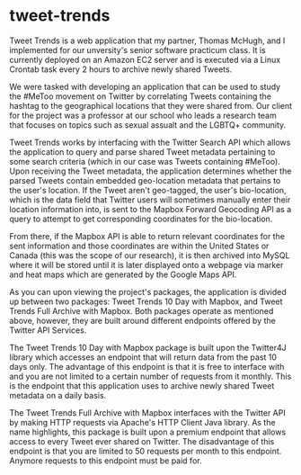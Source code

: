 # tweet-trends
Tweet Trends is a web application that my partner, Thomas McHugh, and I implemented for our unversity's senior software practicum class. It is currently deployed on an Amazon EC2 server and is executed via a Linux Crontab task every 2 hours to archive newly shared Tweets.

We were tasked with developing an application that can be used to study the #MeToo movement on Twitter by correlating Tweets
containing the hashtag to the geographical locations that they were shared from. Our client for the project was a professor at our school who leads a research team that focuses on topics such as sexual assualt and the LGBTQ+ community.

Tweet Trends works by interfacing with the Twitter Search API which allows the application to query and parse shared Tweet metadata pertaining to some search criteria (which in our case was Tweets containing #MeToo).
Upon receiving the Tweet metadata, the application determines whether the parsed Tweets contain embedded geo-location metadata that pertains to the user's location. If the Tweet aren't geo-tagged, the user's bio-location, which is the data field that Twitter users will sometimes manually enter their location information into, is sent to the Mapbox Forward Geocoding API as a query to attempt to get corresponding coordinates for the bio-location.  

From there, if the Mapbox API is able to return relevant coordinates for the sent information and those coordinates are within the United States or Canada (this was the scope of our research), it is then archived into MySQL where it will be stored until it is later displayed onto a webpage via marker and heat maps which are generated by the Google Maps API. 

As you can upon viewing the project's packages, the application is divided up between two packages: Tweet Trends 10 Day with Mapbox, and Tweet Trends Full Archive with Mapbox. Both packages operate as mentioned above, however, they are built around different endpoints offered by the Twitter API Services.

The Tweet Trends 10 Day with Mapbox package is built upon the Twitter4J library which accesses an endpoint that will return data from the past 10 days only. The advantage of this endpoint is that it is free to interface with and you are not limited to a certain number of requests from it monthly. This is the endpoint that this application uses to archive newly shared Tweet metadata on a daily basis.

The Tweet Trends Full Archive with Mapbox interfaces with the Twitter API by making HTTP requests via Apache's HTTP Client Java library. As the name highlights, this package is built upon a premium endpoint that allows access to every Tweet ever shared on Twitter. The disadvantage of this endpoint is that you are limited to 50 requests per month to this endpoint. Anymore requests to this endpoint must be paid for.
